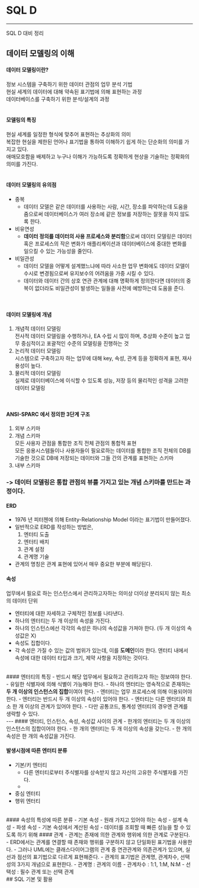 # SQL D
---
SQL D 대비 정리


## 데이터 모델링의 이해
#### 데이터 모델링이란?
정보 시스템을 구축하기 위한 데이터 관점의 업무 분석 기법 <br/>
현실 세계의 데이터에 대해 약속된 표기법에 의해 표현하는 과정 <br/>
데이터베이스를 구축하기 위한 분석/설계의 과정 <br/>
<br/>
#### 모델링의 특징
현실 세계를 일정한 형식에 맞추어 표현하는 추상화의 의미 <br/>
복잡한 현실을 제한된 언어나 표기법을 통하여 이해하기 쉽게 하는 단순화의 의미를 가지고 있다. <br/>
애매모호함을 배제하고 누구나 이해가 가능하도록 정확하게 현상을 기술하는 정확화의 의미를 가진다. <br/>
<br/>
#### 데이터 모델링의 유의점
- 중복
    - 데이터 모델은 같은 데이터를 사용하는 사람, 시간, 장소를 파악하는데 도움을 줌으로써 데이터베이스가 여러 장소에 같은 정보를 저장하는 잘못을 하지 않도록 한다.
- 비유연성
    - <strong>데이터 정의를 데이터의 사용 프로세스와 분리함</strong>으로써 데이터 모델링은 데이터 혹은 프로세스의 작은 변화가 애플리케이션과 데이터베이스에 중대한 변화를 일으킬 수 있는 가능성을 줄인다.
- 비일관성
    - 데이터 모델을 어떻게 설계했느냐에 따라 사소한 업무 변화에도 데이터 모델이 수시로 변경됨으로써 유지보수의 어려움을 가중 시킬 수 있다.
    - 데이터와 데이터 간의 상호 연관 관계에 대해 명확하게 정의한다면 데이터의 중복이 없더라도 비일관성이 발생하는 일들을 사전에 예방하는데 도움을 준다.
<br/>

#### 데이터 모델링에 개념

1. 개념적 데이터 모델링 <br/>
  전사적 데이터 모델링을 수행하거나, EA 수립 시 많이 하며, 추상화 수준이 높고 업무 중심적이고 포괄적인 수준의 모델링을 진행하는 것
2. 논리적 데이터 모델링 <br/>
  시스템으로 구축하고자 하는 업무에 대해 key, 속성, 관계 등을 정확하게 표현, 재사용성이 높다.
3. 물리적 데이터 모델링 <br/>
  실제로 데이터베이스에 이식할 수 있도록 성능, 저장 등의 물리적인 성격을 고려한 데이터 모델링
<br/>

#### ANSI-SPARC 에서 정의한 3단계 구조
1. 외부 스키마
2. 개념 스키마 <br/>
  모든 사용자 관점을 통합한 조직 전체 관점의 통합적 표현 <br/>
  모든 응용시스템들이나 사용자들이 필요로하는 데이터를 통합한 조직 전체의 DB를 기술한 것으로 DB에 저장되는 데이터와 그들 간의 관계를 표현하는 스키마
3. 내부 스키마

### -> 데이터 모델링은 통합 관점의 뷰를 가지고 있는 개념 스키마를 만드는 과정이다. <br/>


#### ERD
- 1976 년 피터첸에 의해 Entity-Relationship Model 이라는 표기법이 만들어졌다.
- 일반적으로 ERD를 작성하는 방법은,
  1. 엔터티 도출
  2. 엔터티 배치
  3. 관계 설정
  4. 관계명 기술
- 관계의 명칭은 관계 표현에 있어서 매우 중요한 부분에 해당된다.
#### 속성
업무에서 필요로 하는 인스턴스에서 관리하고자하는 의미상 더이상 분리되지 않는 최소의 데이터 단위
- 엔터티에 대한 자세하고 구체적인 정보를 나타낸다.
- 하나의 엔터티는 두 개 이상의 속성을 가진다.
- 하나의 인스턴스에선 각각의 속성은 하나의 속성값을 가져야 한다. (두 개 이상의 속성값은 X)
- 속성도 집합이다.
- 각 속성은 가질 수 있는 값의 범위가 있는데, 이를 <strong>도메인</strong>이라 한다. 앤터티 내에서 속성에 대한 데이터 타입과 크기, 제약 사항을 지정하는 것이다.
<br/>
#### 엔터티의 특징
- 반드시 해당 업무에서 필요하고 관리하고자 하는 정보여야 한다.
- 유일한 식별자에 의해 식별이 가능해야 한다.
- 하나의 엔터티는 영속적으로 존재하는 <strong>두 개 이상의 인스턴스의 집합</strong>이여야 한다.
- 엔터티는 업무 프로세스에 의해 이용되어야 한다.
- 엔터티는 반드시 두 개 이상의 속성이 있어야 한다.
- 엔터티는 다른 엔터티와 최소 한 개 이상의 관계가 있어야 한다.
- 다만 공통코드, 통계성 엔터티의 경우엔 관계를 생략할 수 있다.
<br/>
---
#### 엔터티, 인스턴스, 속성, 속성값 사이의 관계
- 한개의 엔터티는 두 개 이상의 인스턴스의 집합이어야 한다.
- 한 개의 엔터티는 두 개 이상의 속성을 갖는다.
- 한 개의 속성은 한 개의 속성값을 가진다.

#### 발생시점에 따른 엔터티 분류
- 기본/키 엔터티
    - 다른 엔터티로부터 주식별자를 상속받지 않고 자신의 고유한 주식별자를 가진다.
    - 
- 중심 엔터티
- 행위 엔터티
<br/>
#### 속성의 특성에 따른 분류
- 기본 속성
  - 원래 가지고 있어야 하는 속성
- 설계 속성
- 파생 속성
  - 기본 속성에서 계산된 속성
  - 데이터를 조회할 때 빠른 성능을 할 수 있도록 하기 위해
#### 관계
- 관계는 존재에 의한 관계와 행위에 의한 관계로 구분된다.
- ERD에서는 관계를 연결할 때 존재와 행위를 구분하지 않고 단일화된 표기법을 사용한다.
- 그러나 UML에는 클래스다이어그램의 관계 중 연관관계와 의존관계가 있으며, 실선과 점선의 표기법으로 다르게 표현해준다.
- 관계의 표기법은 관계명, 관계차수, 선택성의 3가지 개념으로 표현한다.
    - 관계명 : 관계의 이름
    - 관계차수 : 1:1, 1:M, N:M
    - 선택성 : 필수 관계 또는 선택 관계

<br/>
## SQL 기본 및 활용
